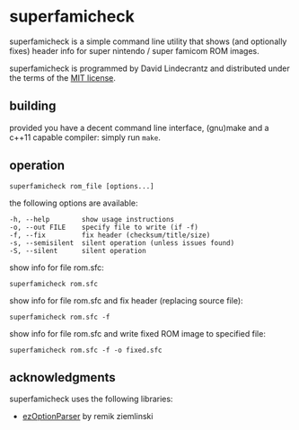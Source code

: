 # superfamicheck
superfamicheck is a simple command line utility that shows (and optionally fixes) header info for super nintendo / super famicom ROM images.

superfamicheck is programmed by David Lindecrantz and distributed under the terms of the [MIT license](./LICENSE).


## building

provided you have a decent command line interface, (gnu)make and a c++11 capable compiler: simply run `make`.

## operation

	superfamicheck rom_file [options...]

the following options are available:

	-h, --help        show usage instructions
	-o, --out FILE    specify file to write (if -f)
	-f, --fix         fix header (checksum/title/size)
	-s, --semisilent  silent operation (unless issues found)
	-S, --silent      silent operation

show info for file rom.sfc:
  
	superfamicheck rom.sfc

show info for file rom.sfc and fix header (replacing source file):

	superfamicheck rom.sfc -f

show info for file rom.sfc and write fixed ROM image to specified file:

	superfamicheck rom.sfc -f -o fixed.sfc

	
## acknowledgments

superfamicheck uses the following libraries:

* [ezOptionParser](http://ezoptionparser.sourceforge.net) by remik ziemlinski
